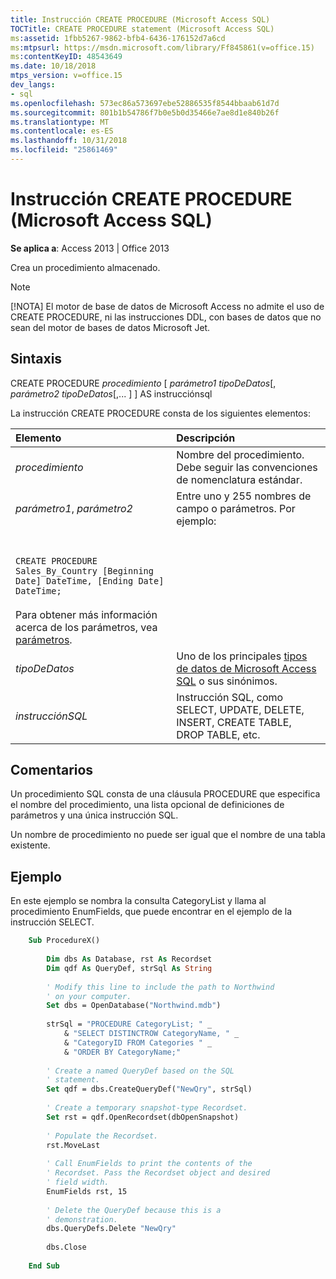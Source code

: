 ```yaml
---
title: Instrucción CREATE PROCEDURE (Microsoft Access SQL)
TOCTitle: CREATE PROCEDURE statement (Microsoft Access SQL)
ms:assetid: 1fbb5267-9862-bfb4-6436-176152d7a6cd
ms:mtpsurl: https://msdn.microsoft.com/library/Ff845861(v=office.15)
ms:contentKeyID: 48543649
ms.date: 10/18/2018
mtps_version: v=office.15
dev_langs:
- sql
ms.openlocfilehash: 573ec86a573697ebe52886535f8544bbaab61d7d
ms.sourcegitcommit: 801b1b54786f7b0e5b0d35466e7ae8d1e840b26f
ms.translationtype: MT
ms.contentlocale: es-ES
ms.lasthandoff: 10/31/2018
ms.locfileid: "25861469"
---
```

# <a name="create-procedure-statement-microsoft-access-sql"></a>Instrucción CREATE PROCEDURE (Microsoft Access SQL)

**Se aplica a**: Access 2013 | Office 2013 

Crea un procedimiento almacenado.

> [!NOTE]
> [!NOTA] El motor de base de datos de Microsoft Access no admite el uso de CREATE PROCEDURE, ni las instrucciones DDL, con bases de datos que no sean del motor de bases de datos Microsoft Jet.

## <a name="syntax"></a>Sintaxis

CREATE PROCEDURE *procedimiento* \[ *parámetro1 tipoDeDatos*\[, *parámetro2 tipoDeDatos*\[,... \] \] AS instrucciónsql

La instrucción CREATE PROCEDURE consta de los siguientes elementos:

|Elemento|Descripción|
|:---|:----------|
|*procedimiento*|Nombre del procedimiento. Debe seguir las convenciones de nomenclatura estándar.|
|*parámetro1*, *parámetro2*|Entre uno y 255 nombres de campo o parámetros. Por ejemplo:
<br/><br/>`CREATE PROCEDURE Sales_By_Country [Beginning Date] DateTime, [Ending Date] DateTime;`<br/><br/>Para obtener más información acerca de los parámetros, vea [parámetros](parameters-declaration-microsoft-access-sql.md).|
|*tipoDeDatos*|Uno de los principales [tipos de datos de Microsoft Access SQL](sql-data-types.md) o sus sinónimos.|
|*instrucciónSQL*|Instrucción SQL, como SELECT, UPDATE, DELETE, INSERT, CREATE TABLE, DROP TABLE, etc.|


## <a name="remarks"></a>Comentarios

Un procedimiento SQL consta de una cláusula PROCEDURE que especifica el nombre del procedimiento, una lista opcional de definiciones de parámetros y una única instrucción SQL.

Un nombre de procedimiento no puede ser igual que el nombre de una tabla existente.

## <a name="example"></a>Ejemplo

En este ejemplo se nombra la consulta CategoryList y llama al procedimiento EnumFields, que puede encontrar en el ejemplo de la instrucción SELECT.

```vb
    Sub ProcedureX() 
     
        Dim dbs As Database, rst As Recordset 
        Dim qdf As QueryDef, strSql As String 
         
        ' Modify this line to include the path to Northwind 
        ' on your computer. 
        Set dbs = OpenDatabase("Northwind.mdb") 
         
        strSql = "PROCEDURE CategoryList; " _ 
            & "SELECT DISTINCTROW CategoryName, " _ 
            & "CategoryID FROM Categories " _ 
            & "ORDER BY CategoryName;" 
         
        ' Create a named QueryDef based on the SQL 
        ' statement. 
        Set qdf = dbs.CreateQueryDef("NewQry", strSql) 
     
        ' Create a temporary snapshot-type Recordset. 
        Set rst = qdf.OpenRecordset(dbOpenSnapshot) 
     
        ' Populate the Recordset. 
        rst.MoveLast 
                 
        ' Call EnumFields to print the contents of the  
        ' Recordset. Pass the Recordset object and desired 
        ' field width. 
        EnumFields rst, 15 
         
        ' Delete the QueryDef because this is a 
        ' demonstration. 
        dbs.QueryDefs.Delete "NewQry" 
         
        dbs.Close 
     
    End Sub
```
